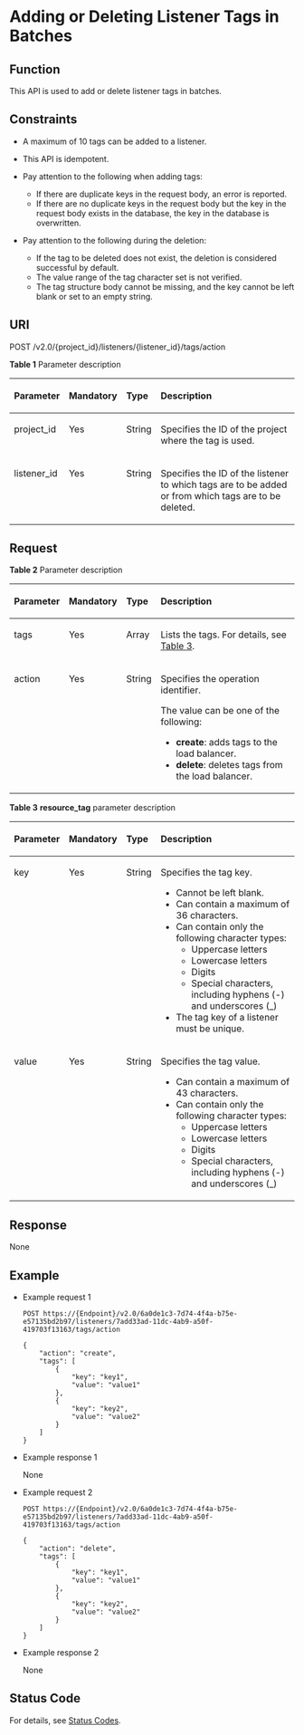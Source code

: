 # Adding or Deleting Listener Tags in Batches<a name="EN-US_TOPIC_0109852833"></a>

## Function<a name="en-us_topic_0094115927_section39566685114623"></a>

This API is used to add or delete listener tags in batches.

## Constraints<a name="section825626125015"></a>

-   A maximum of 10 tags can be added to a listener.
-   This API is idempotent.
-   Pay attention to the following when adding tags:
    -   If there are duplicate keys in the request body, an error is reported.
    -   If there are no duplicate keys in the request body but the key in the request body exists in the database, the key in the database is overwritten.

-   Pay attention to the following during the deletion:
    -   If the tag to be deleted does not exist, the deletion is considered successful by default.
    -   The value range of the tag character set is not verified.
    -   The tag structure body cannot be missing, and the key cannot be left blank or set to an empty string.


## URI<a name="en-us_topic_0094115927_section54411029114623"></a>

POST /v2.0/\{project\_id\}/listeners/\{listener\_id\}/tags/action

**Table  1**  Parameter description

<a name="table33323423"></a>
<table><thead align="left"><tr id="row8420641"><th class="cellrowborder" valign="top" width="13%" id="mcps1.2.5.1.1"><p id="p10983320"><a name="p10983320"></a><a name="p10983320"></a>Parameter</p>
</th>
<th class="cellrowborder" valign="top" width="12%" id="mcps1.2.5.1.2"><p id="p17233719"><a name="p17233719"></a><a name="p17233719"></a><strong id="en-us_topic_0094115927_b84235270616735"><a name="en-us_topic_0094115927_b84235270616735"></a><a name="en-us_topic_0094115927_b84235270616735"></a>Mandatory</strong></p>
</th>
<th class="cellrowborder" valign="top" width="11%" id="mcps1.2.5.1.3"><p id="p4164548117122"><a name="p4164548117122"></a><a name="p4164548117122"></a><strong id="en-us_topic_0094115927_b842352706151111"><a name="en-us_topic_0094115927_b842352706151111"></a><a name="en-us_topic_0094115927_b842352706151111"></a>Type</strong></p>
</th>
<th class="cellrowborder" valign="top" width="64%" id="mcps1.2.5.1.4"><p id="p53754023"><a name="p53754023"></a><a name="p53754023"></a>Description</p>
</th>
</tr>
</thead>
<tbody><tr id="row53906008171138"><td class="cellrowborder" valign="top" width="13%" headers="mcps1.2.5.1.1 "><p id="p16126074171144"><a name="p16126074171144"></a><a name="p16126074171144"></a>project_id</p>
</td>
<td class="cellrowborder" valign="top" width="12%" headers="mcps1.2.5.1.2 "><p id="p31143627171144"><a name="p31143627171144"></a><a name="p31143627171144"></a>Yes</p>
</td>
<td class="cellrowborder" valign="top" width="11%" headers="mcps1.2.5.1.3 "><p id="p39605860171144"><a name="p39605860171144"></a><a name="p39605860171144"></a>String</p>
</td>
<td class="cellrowborder" valign="top" width="64%" headers="mcps1.2.5.1.4 "><p id="p11184131"><a name="p11184131"></a><a name="p11184131"></a>Specifies the ID of the project where the tag is used.</p>
<p id="p8222164914610"><a name="p8222164914610"></a><a name="p8222164914610"></a></p>
</td>
</tr>
<tr id="row1686321181111"><td class="cellrowborder" valign="top" width="13%" headers="mcps1.2.5.1.1 "><p id="p15863201114114"><a name="p15863201114114"></a><a name="p15863201114114"></a>listener_id</p>
</td>
<td class="cellrowborder" valign="top" width="12%" headers="mcps1.2.5.1.2 "><p id="p486381113115"><a name="p486381113115"></a><a name="p486381113115"></a>Yes</p>
</td>
<td class="cellrowborder" valign="top" width="11%" headers="mcps1.2.5.1.3 "><p id="p77219019124"><a name="p77219019124"></a><a name="p77219019124"></a>String</p>
</td>
<td class="cellrowborder" valign="top" width="64%" headers="mcps1.2.5.1.4 "><p id="p1220014383149"><a name="p1220014383149"></a><a name="p1220014383149"></a>Specifies the ID of the listener to which tags are to be added or from which tags are to be deleted.</p>
</td>
</tr>
</tbody>
</table>

## Request<a name="en-us_topic_0094115927_section9515851114623"></a>

**Table  2**  Parameter description

<a name="en-us_topic_0094115927_table22255723114623"></a>
<table><thead align="left"><tr id="en-us_topic_0094115927_row22053842114623"><th class="cellrowborder" valign="top" width="12.871287128712872%" id="mcps1.2.5.1.1"><p id="en-us_topic_0094115927_p41530752114623"><a name="en-us_topic_0094115927_p41530752114623"></a><a name="en-us_topic_0094115927_p41530752114623"></a>Parameter</p>
</th>
<th class="cellrowborder" valign="top" width="12.871287128712872%" id="mcps1.2.5.1.2"><p id="en-us_topic_0094115927_p8547718114623"><a name="en-us_topic_0094115927_p8547718114623"></a><a name="en-us_topic_0094115927_p8547718114623"></a><strong id="b1145222958"><a name="b1145222958"></a><a name="b1145222958"></a>Mandatory</strong></p>
</th>
<th class="cellrowborder" valign="top" width="10.891089108910892%" id="mcps1.2.5.1.3"><p id="en-us_topic_0094115927_p21276557114623"><a name="en-us_topic_0094115927_p21276557114623"></a><a name="en-us_topic_0094115927_p21276557114623"></a><strong id="b1548442891"><a name="b1548442891"></a><a name="b1548442891"></a>Type</strong></p>
</th>
<th class="cellrowborder" valign="top" width="63.366336633663366%" id="mcps1.2.5.1.4"><p id="en-us_topic_0094115927_p45679548114623"><a name="en-us_topic_0094115927_p45679548114623"></a><a name="en-us_topic_0094115927_p45679548114623"></a>Description</p>
</th>
</tr>
</thead>
<tbody><tr id="en-us_topic_0094115927_row9055932114623"><td class="cellrowborder" valign="top" width="12.871287128712872%" headers="mcps1.2.5.1.1 "><p id="en-us_topic_0094115927_p62441909114623"><a name="en-us_topic_0094115927_p62441909114623"></a><a name="en-us_topic_0094115927_p62441909114623"></a>tags</p>
</td>
<td class="cellrowborder" valign="top" width="12.871287128712872%" headers="mcps1.2.5.1.2 "><p id="en-us_topic_0094115927_p24629838114623"><a name="en-us_topic_0094115927_p24629838114623"></a><a name="en-us_topic_0094115927_p24629838114623"></a>Yes</p>
</td>
<td class="cellrowborder" valign="top" width="10.891089108910892%" headers="mcps1.2.5.1.3 "><p id="en-us_topic_0094115927_p48859823114623"><a name="en-us_topic_0094115927_p48859823114623"></a><a name="en-us_topic_0094115927_p48859823114623"></a>Array</p>
</td>
<td class="cellrowborder" valign="top" width="63.366336633663366%" headers="mcps1.2.5.1.4 "><p id="en-us_topic_0094115927_p65331585114623"><a name="en-us_topic_0094115927_p65331585114623"></a><a name="en-us_topic_0094115927_p65331585114623"></a>Lists the tags. For details, see <a href="#en-us_topic_0094115927_table27826557114623">Table 3</a>.</p>
</td>
</tr>
<tr id="en-us_topic_0094115927_row51113355114623"><td class="cellrowborder" valign="top" width="12.871287128712872%" headers="mcps1.2.5.1.1 "><p id="en-us_topic_0094115927_p46541129114623"><a name="en-us_topic_0094115927_p46541129114623"></a><a name="en-us_topic_0094115927_p46541129114623"></a>action</p>
</td>
<td class="cellrowborder" valign="top" width="12.871287128712872%" headers="mcps1.2.5.1.2 "><p id="en-us_topic_0094115927_p11735115114623"><a name="en-us_topic_0094115927_p11735115114623"></a><a name="en-us_topic_0094115927_p11735115114623"></a>Yes</p>
</td>
<td class="cellrowborder" valign="top" width="10.891089108910892%" headers="mcps1.2.5.1.3 "><p id="en-us_topic_0094115927_p11020282114623"><a name="en-us_topic_0094115927_p11020282114623"></a><a name="en-us_topic_0094115927_p11020282114623"></a>String</p>
</td>
<td class="cellrowborder" valign="top" width="63.366336633663366%" headers="mcps1.2.5.1.4 "><p id="p15275172865210"><a name="p15275172865210"></a><a name="p15275172865210"></a>Specifies the operation identifier.</p>
<p id="p0368439185218"><a name="p0368439185218"></a><a name="p0368439185218"></a>The value can be one of the following:</p>
<a name="ul268144110523"></a><a name="ul268144110523"></a><ul id="ul268144110523"><li><strong id="b116221454154313"><a name="b116221454154313"></a><a name="b116221454154313"></a>create</strong>: adds tags to the load balancer.</li><li><strong id="b842352706114722"><a name="b842352706114722"></a><a name="b842352706114722"></a>delete</strong>: deletes tags from the load balancer.</li></ul>
</td>
</tr>
</tbody>
</table>

**Table  3** **resource\_tag**  parameter description

<a name="en-us_topic_0094115927_table27826557114623"></a>
<table><thead align="left"><tr id="en-us_topic_0094115927_row40402544114623"><th class="cellrowborder" valign="top" width="12.871287128712872%" id="mcps1.2.5.1.1"><p id="en-us_topic_0094115927_p51380671114623"><a name="en-us_topic_0094115927_p51380671114623"></a><a name="en-us_topic_0094115927_p51380671114623"></a>Parameter</p>
</th>
<th class="cellrowborder" valign="top" width="12.871287128712872%" id="mcps1.2.5.1.2"><p id="en-us_topic_0094115927_p1084855114623"><a name="en-us_topic_0094115927_p1084855114623"></a><a name="en-us_topic_0094115927_p1084855114623"></a><strong id="b1887706628"><a name="b1887706628"></a><a name="b1887706628"></a>Mandatory</strong></p>
</th>
<th class="cellrowborder" valign="top" width="10.891089108910892%" id="mcps1.2.5.1.3"><p id="en-us_topic_0094115927_p20764415114623"><a name="en-us_topic_0094115927_p20764415114623"></a><a name="en-us_topic_0094115927_p20764415114623"></a><strong id="b1849340027"><a name="b1849340027"></a><a name="b1849340027"></a>Type</strong></p>
</th>
<th class="cellrowborder" valign="top" width="63.366336633663366%" id="mcps1.2.5.1.4"><p id="en-us_topic_0094115927_p4196031114623"><a name="en-us_topic_0094115927_p4196031114623"></a><a name="en-us_topic_0094115927_p4196031114623"></a>Description</p>
</th>
</tr>
</thead>
<tbody><tr id="en-us_topic_0094115927_row4334240114623"><td class="cellrowborder" valign="top" width="12.871287128712872%" headers="mcps1.2.5.1.1 "><p id="en-us_topic_0094115927_p15529161114623"><a name="en-us_topic_0094115927_p15529161114623"></a><a name="en-us_topic_0094115927_p15529161114623"></a>key</p>
</td>
<td class="cellrowborder" valign="top" width="12.871287128712872%" headers="mcps1.2.5.1.2 "><p id="en-us_topic_0094115927_p49902563114623"><a name="en-us_topic_0094115927_p49902563114623"></a><a name="en-us_topic_0094115927_p49902563114623"></a>Yes</p>
</td>
<td class="cellrowborder" valign="top" width="10.891089108910892%" headers="mcps1.2.5.1.3 "><p id="en-us_topic_0094115927_p15575830114623"><a name="en-us_topic_0094115927_p15575830114623"></a><a name="en-us_topic_0094115927_p15575830114623"></a>String</p>
</td>
<td class="cellrowborder" valign="top" width="63.366336633663366%" headers="mcps1.2.5.1.4 "><p id="p15785205219187"><a name="p15785205219187"></a><a name="p15785205219187"></a>Specifies the tag key.</p>
<a name="ul5708182422218"></a><a name="ul5708182422218"></a><ul id="ul5708182422218"><li>Cannot be left blank.</li><li>Can contain a maximum of 36 characters.</li><li>Can contain only the following character types:<a name="ul18708824152211"></a><a name="ul18708824152211"></a><ul id="ul18708824152211"><li>Uppercase letters</li><li>Lowercase letters</li><li>Digits</li><li>Special characters, including hyphens (-) and underscores (_)</li></ul>
</li><li>The tag key of a listener must be unique.</li></ul>
</td>
</tr>
<tr id="en-us_topic_0094115927_row13382226114623"><td class="cellrowborder" valign="top" width="12.871287128712872%" headers="mcps1.2.5.1.1 "><p id="en-us_topic_0094115927_p10218504114623"><a name="en-us_topic_0094115927_p10218504114623"></a><a name="en-us_topic_0094115927_p10218504114623"></a>value</p>
</td>
<td class="cellrowborder" valign="top" width="12.871287128712872%" headers="mcps1.2.5.1.2 "><p id="en-us_topic_0094115927_p22392532114623"><a name="en-us_topic_0094115927_p22392532114623"></a><a name="en-us_topic_0094115927_p22392532114623"></a>Yes</p>
</td>
<td class="cellrowborder" valign="top" width="10.891089108910892%" headers="mcps1.2.5.1.3 "><p id="en-us_topic_0094115927_p1855771114623"><a name="en-us_topic_0094115927_p1855771114623"></a><a name="en-us_topic_0094115927_p1855771114623"></a>String</p>
</td>
<td class="cellrowborder" valign="top" width="63.366336633663366%" headers="mcps1.2.5.1.4 "><p id="p1052616114195"><a name="p1052616114195"></a><a name="p1052616114195"></a>Specifies the tag value.</p>
<a name="ul17709124142210"></a><a name="ul17709124142210"></a><ul id="ul17709124142210"><li>Can contain a maximum of 43 characters.</li><li>Can contain only the following character types:<a name="ul670952492214"></a><a name="ul670952492214"></a><ul id="ul670952492214"><li>Uppercase letters</li><li>Lowercase letters</li><li>Digits</li><li>Special characters, including hyphens (-) and underscores (_)</li></ul>
</li></ul>
</td>
</tr>
</tbody>
</table>

## Response<a name="en-us_topic_0094115927_section10680327114623"></a>

None

## Example<a name="section15444194552712"></a>

-   Example request 1

    ```
    POST https://{Endpoint}/v2.0/6a0de1c3-7d74-4f4a-b75e-e57135bd2b97/listeners/7add33ad-11dc-4ab9-a50f-419703f13163/tags/action
    
    {
        "action": "create", 
        "tags": [
            {
                "key": "key1", 
                "value": "value1"
            }, 
            {
                "key": "key2", 
                "value": "value2"
            }
        ]
    }
    ```


-   Example response 1

    None

-   Example request 2

    ```
    POST https://{Endpoint}/v2.0/6a0de1c3-7d74-4f4a-b75e-e57135bd2b97/listeners/7add33ad-11dc-4ab9-a50f-419703f13163/tags/action
    
    {
        "action": "delete", 
        "tags": [
            {
                "key": "key1", 
                "value": "value1"
            }, 
            {
                "key": "key2", 
                "value": "value2"
            }
        ]
    }
    ```

-   Example response 2

    None


## Status Code<a name="en-us_topic_0094115927_section1030264817164"></a>

For details, see  [Status Codes](status-codes-enhanced.md).

